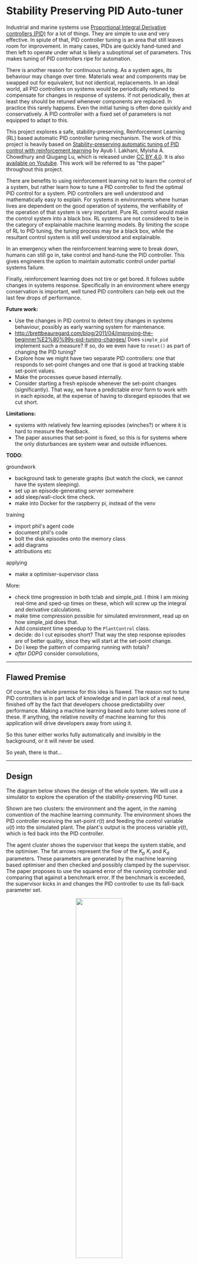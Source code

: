 # Stability Preserving PID Auto-tuner
Industrial and marine systems use
[Proportional Integral Derivative controllers (PID)](https://en.wikipedia.org/wiki/PID_controller)
for a lot of things. They are simple to use and very effective. In spiute of
that, PID controller tuning is an area that still leaves room for improvement.
In many cases, PIDs are quickly hand-tuned and then left to operate under what
is likely a suboptimal set of parameters. This makes tuning of PID controllers
ripe for automation.

There is another reason for continuous tuning. As a system ages, its behaviour
may change over time. Materials wear and components may be swapped out for
equivalent, but not identical, replacements.  In an ideal world, all PID
controllers on systems would be periodically retuned to compensate for changes
in response of systems. If not periodically, then at least they should be
retuned whenever components are replaced. In practice this rarely happens. Even
the initial tuning is often done quickly and conservatively. A PID controller
with a fixed set of parameters is not equipped to adapt to this.

This project explores a safe, stability-preserving, Reinforcement Learning (RL)
based automatic PID controller tuning mechanism. The work of this project is
heavily based on
[Stability-preserving automatic tuning of PID control with reinforcement learning](https://arxiv.org/abs/2112.15187)
by Ayub I. Lakhani, Myisha A. Chowdhury and Qiugang Lu, which is released under
[CC BY 4.0](https://creativecommons.org/licenses/by/4.0/).  It is also
[available on Youtube](https://www.youtube.com/watch?v=ymodIJ7yMKo). This work
will be referred to as "the paper" throughout this project.

There are benefits to using reinforcement learning not to learn the control of a
system, but rather learn how to tune a PID controller to find the optimal PID
control for a system. PID controllers are well understood and mathematically
easy to explain. For systems in environments where human lives are dependent on
the good operation of systems, the verifiability of the operation of that system
is very important. Pure RL control would make the control system into a black
box. RL systems are not considered to be in the category of explainable machine
learning models. By limiting the scope of RL to PID tuning, the tuning process
may be a black box, while the resultant control system is still well understood
and explainable.

In an emergency when the reinforcement learning were to break down, humans can
still go in, take control and hand-tune the PID controller. This gives engineers
the option to maintain automatic control under partial systems failure.

Finally, reinforcement learning does not tire or get bored. It follows subtle
changes in systems response. Specifically in an environment where energy
conservation is important, well tuned PID controllers can help eek out the last
few drops of performance.


**Future work:**

* Use the changes in PID control to detect tiny changes in systems behaviour, possibly as early warning system for maintenance.
* http://brettbeauregard.com/blog/2011/04/improving-the-beginner%E2%80%99s-pid-tuning-changes/ Does `simple_pid` implement such a measure? If so, do we even have to `reset()` as part of changing the PID tuning?
* Explore how we might have two separate PID controllers: one that responds to set-point changes and one that is good at tracking stable set-point values.
* Make the processes queue based internally.
* Consider starting a fresh episode whenever the set-point changes (significantly). That way, we have a predictable error form to work with in each episode, at the expense of having to disregard episodes that we cut short.

**Limitations:**
* systems with relatively few learning episodes (winches?) or where it is hard to measure the feedback.
* The paper assumes that set-point is fixed, so this is for systems where the only disturbances are system wear and outside influences.

**TODO**:

groundwork

* background task to generate graphs (but watch the clock, we cannot have the system sleeping).
* set up an episode-generating server somewhere
* add sleep/wall-clock time check.
* make into Docker for the raspberry pi, instead of the venv

training

* import phil's agent code
* document phil's code
* bolt the disk episodes onto the memory class
* add diagrams
* attributions etc

applying

* make a optimiser-supervisor class

More:

* check time progression in both tclab and simple_pid. I think I am mixing real-time and sped-up times on these, which will screw up the integral and derivative calculations.
* make time compression possible for simulated environment, read up on how simple_pid does that.
* Add consistent time speedup to the `PlantControl` class.
* decide: do I cut episodes short? That way the step response episodes are of better quality, since they will start at the set-point change.
* Do I keep the pattern of comparing running with totals?
* _after DDPG_ consider convolutions,

---
## Flawed Premise
Of course, the whole premise for this idea is flawed. The reason not to tune PID
controllers is in part lack of knowledge and in part lack of a real need,
finished off by the fact that developers choose predictability over performance.
Making a machine learning based auto tuner solves none of these. If anything, the
relative novelty of machine learning for this application will drive developers
away from using it.

So this tuner either works fully automatically and invisibly in the background,
or it will never be used.

So yeah, there is that...

---
## Design
The diagram below shows the design of the whole system. We will use a simulator
to explore the operation of the stability-preserving PID tuner.

Shown are two clusters: the environment and the agent, in the naming convention
of the machine learning community. The environment shows the PID controller
receiving the set-point $r(t)$ and feeding the control variable $u(t)$ into the
simulated plant. The plant's output is the process variable $y(t)$, which is fed
back into the PID controller.

The agent cluster shows the supervisor that keeps the system stable, and the
optimiser. The fat arrows represent the flow of the $K_p$ $K_i$ and $K_d$
parameters. These parameters are generated by the machine learning based
optimiser and then checked and possibly clamped by the supervisor. The paper
proposes to use the squared error of the running controller and comparing that
against a benchmark error. If the benchmark is exceeded, the supervisor kicks in
and changes the PID controller to use its fall-back parameter set.

<p align="center" width="100%">
    <img width="50%" src="images/stability-preserving-pid-autotuner.png"> 
</p>

The simulated components are shown in a sandy colour, while the orange
components would also be deployed to a production environment.

Where the diagrams in the paper show tight integration between the optimiser and
the environment, we make the supervisor responsible to keep these two separate.
The machine learning model is fed and queried by the supervisor and the
optimiser does not observe the plant directly.

---
## Virtual Environment and Dependencies
We tried to lock down dependencies into a `requirements.txt` file, but not all
dependencies are trivial to install via the `pip` command. Notably, maintenance
of TCLab has stopped due to personal circumstances of the maintainer. The latest
`pip`-installable version is not compatible with the newer Python versions.
Thus, we install that package manually.

```bash
$ python3 -m venv venv
$ source venv/bin/activate
(venv) $ pip install https://github.com/jckantor/TCLab/archive/master.zip
(venv) $ pip install -r requirements.txt
```

With the virtual environment set up, you are now ready to run the code for this
project. If you don't use virtual environments a lot, don't forget to activate
it when you return to the project.

---
## Basic Plant Control
Before we worry about the complexity of supervision and automatic PID tuning, we
need an environment where we can control a plant. This script brings the control
components together into a working simulation. These just use a fixed set of PID
parameters.

For the simulated plant, we'll use
[Temperature Control Lab (TCLab)](http://www.apmonitor.com/pdc/index.php/Main/ArduinoTemperatureControl)
by [APMonitor](https://apmonitor.com). The advantage of TCLab is that it can be
used in code as simulator as well as being available as Arduino shield for real
world testing. The TCLab has two heating elements, but we only use one of them
for this project.

For the PID controller, we use
[simple_pid](https://simple-pid.readthedocs.io/en/latest/user_guide.html) by
[Martin Lundberg](https://github.com/m-lundberg). This is a neat little PID
controller library for Python. We don't use its `output_limits` property, but
implement capping $u(t)$ in code, just so we can see the capped versus uncapped
values. This gives a sense of how well the capacity of the plant matches the
desired control range.

Simulations with the plant control class run in episodes of length $T$, as is
being done in the paper. Working with time-limited episodes gives each run a
simple end condition. Later on, it gives us a nice granularity for training
machine learning models.

### TCLab Details
The TCLab has two heating elements and two temperature sensors, as shown in the
diagram below. The diagram also shows the variable names that we use for each
item. For normal simulations, we only use heater $U1$ and sensor $T1$.

<p align="center" width="100%">
    <img width="50%" src="images/tclab.png"> 
</p>

Interestingly, the two heating elements do interact, as shown by the dashed line
between the arrows. You can see it when you look at the secondary process
variable in the graphs below. When we switch on (say) heater `U1`, the
temperature for the other heater rises slightly, as measured on `T2`. This is
true for the simulated as well as the physical systems. In fact, experimenting
with this interaction is part of the course materials designed for the TCLab. We
may use this at a later stage to simulate component wear.

### Time and Realtime
Since we plan to run this system on actual hardware, we run the simulations in
real, wall-clock time. This means that simulations run for a long time to get
results. Training 2000 episodes, like in the paper, will take one week of
wall-clock time.

See also:
[Synchronising with Real Time](https://tclab.readthedocs.io/en/latest/notebooks/03_Synchronizing_with_Real_Time.html)
for the TCLab and for `simple_pid` see
[`__call()__` API reference](https://simple-pid.readthedocs.io/en/latest/reference.html#simple_pid.pid.PID.__call__).

### Running Basic Plant Control
Here is how to run the basic plant control. For now, the set-point is just a
fixed value of 23 $\celsius$.

The programming is cyclic, just like it would be on a PLC, for example. In fact,
if you own a TCLab device, you can use this loop to control that. Much as I like
matrix processing and its efficiency, the matrix programming model does not fit
the continuous control loop that is common for live systems.

```sh
(venv) $ python plant_control.py
```

The episodes are saved under `./episodes/` as Apache Parquet data frames. You
can load these easily with Panda's for further processing. The program also
generates an overview plot as a `.png` file in the same directory and with the
same name as the data frame. These plots may be useful to see what is going on.

The program runs continuously. You can break out of it using `^C`.

If you own a TCLab device, edit the script to set `IS_HARDWARE` to `True` (it
defaults to `False`). That will make the control loop start controlling the
actual device.

---
## Add Stability Preserving Supervisor
The next step is to add the supervisor to the system. This supervisor acts as
proposed in the paper and replaces the PID parameters with fall-back ones if the
system appears to be unstable.

From reading the paper, the proposed algorithm uses the accumulated error as the
reward. The proposed reward is the absence of punishment, in a way. This does
confuse the terms a bit. In reinforcement learning it is customary to talk of
rewards, while in other machine learning branches it is common to speak of loss
and squared error. For this project, we assume these are interchangeable and
apologise for mixing these terms.

Second, the proposed supervisor algorithm compares the _running_ squared error
$RR(t)$ in an episode with the _total_ squared error $R_{bmk}$. We expected both
to be either total or running, but one and the other. In the code below, we
follow the same pattern: comparing a running error with a total-for-an-episode
benchmark.

The authors of the the paper propose to base this decision on the cumulative
error for an episode, but that is useful only for episodes where the set-point
$r(t)$ does not change. Changing set-points would punish the algorithm for
something it has no control over. The paper works around this by assuming the
set-point does not change.

<p align="center" width="100%">
    <img width="40%" src="images/state-diagram.png"> 
</p>

An alternative might have been to have the baseline controller run alongside the
operational controller and have the supervisor switch between the two. The
problem with that is that the supervisor cannot determine $y(t)'$ for the stable
controller, because it's $u(t)'$ is not passed through the plant.

### Running Supervised Plant Control
Here is how to run the supervised plant control, with the set-point of 23
$\celsius$.  The episodes are saved under `./episodes/` as before.

```sh
(venv) $ python supervised_plant_control.py
```

---
## Auto-tuner
With the supervisor ready to take over in case the control loop becomes unstable,
we turn out attention to the auto tuning. As in the paper, we will use
[Deep Deterministic Policy Gradients (DDPG)](https://www.youtube.com/watch?v=6Yd5WnYls_Y).

The code is largely copied from our own 
[PyTorch DDPG Tutorial Implementation](https://github.com/kjkoster/ddpg-continuous-tutorial),
which in turn is a mostly-copy of
[Reinforcement Learning in Continuous Action Spaces | DDPG Tutorial (PyTorch)](https://www.youtube.com/watch?v=6Yd5WnYls_Y)
by
[Machine Learning with Phil](https://www.youtube.com/@MachineLearningwithPhil).

